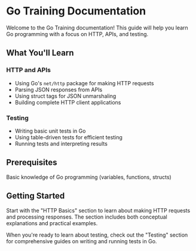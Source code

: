 # Go Training Documentation

Welcome to the Go Training documentation! This guide will help you learn Go programming with a focus on HTTP, APIs, and testing.

## What You'll Learn

### HTTP and APIs
- Using Go's `net/http` package for making HTTP requests
- Parsing JSON responses from APIs
- Using struct tags for JSON unmarshaling
- Building complete HTTP client applications

### Testing
- Writing basic unit tests in Go
- Using table-driven tests for efficient testing
- Running tests and interpreting results

## Prerequisites

Basic knowledge of Go programming (variables, functions, structs)

## Getting Started

Start with the "HTTP Basics" section to learn about making HTTP requests and processing responses. The section includes both conceptual explanations and practical examples.

When you're ready to learn about testing, check out the "Testing" section for comprehensive guides on writing and running tests in Go.
